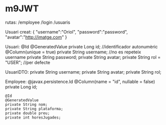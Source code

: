 # m9JWT


rutas:
/employee
/login
/usuaris


Usuari creat:
{
  "username":"Oriol",
  "password":"password",
  "avatar":"http://imatge.com"
}

Usuari:
@Id
    @GeneratedValue
    private Long id; //identificador autonumèric
    @Column(unique = true)
    private String username; //no es repeteix username
    private String password;
    private String avatar;
    private String rol = "USER"; //per defecte
    
UsuariDTO:
private String username;
    private String avatar;
    private String rol;
    
    
Employee:
 @javax.persistence.Id
    @Column(name = "id", nullable = false)
    private Long id;

    @Id
    @GeneratedValue
    private String nom;
    private String plataforma;
    private double preu;
    private int horesJugades;
